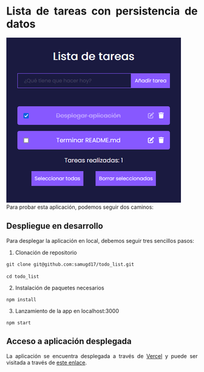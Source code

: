 <div align="justify">

# Lista de tareas con persistencia de datos

<img src="img/todo.png">
<br>
Para probar esta aplicación, podemos seguir dos caminos:
 
## Despliegue en desarrollo
Para desplegar la aplicación en local, debemos seguir tres sencillos pasos:

1. Clonación de repositorio
```console
git clone git@github.com:samugd17/todo_list.git

cd todo_list
```
2. Instalación de paquetes necesarios
```console
npm install
```
3. Lanzamiento de la app en localhost:3000
```console
npm start
```

## Acceso a aplicación desplegada
La aplicación se encuentra desplegada a través de [Vercel](https://vercel.com/) y puede ser visitada a través de [este enlace](https://todo-list-lac-nu.vercel.app/).

</div>